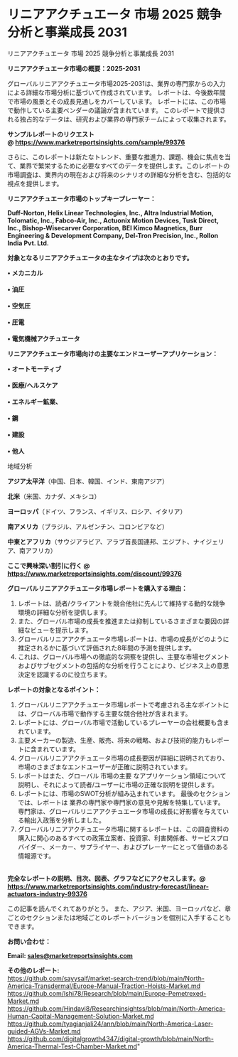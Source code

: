 # リニアアクチュエータ 市場 2025 競争分析と事業成長 2031
 リニアアクチュエータ 市場 2025 競争分析と事業成長 2031

<strong><b>リニアアクチュエータ市場の概要：2025-2031</b></strong>

グローバルリニアアクチュエータ市場2025-2031は、業界の専門家からの入力による詳細な市場分析に基づいて作成されています。 レポートは、今後数年間で市場の風景とその成長見通しをカバーしています。 レポートには、この市場で動作している主要ベンダーの議論が含まれています。 このレポートで提供される独占的なデータは、研究および業界の専門家チームによって収集されます。

<strong>サンプルレポートのリクエスト @ <a href=https://www.marketreportsinsights.com/sample/99376>https://www.marketreportsinsights.com/sample/99376</a></strong>

さらに、このレポートは新たなトレンド、重要な推進力、課題、機会に焦点を当て、業界で繁栄するために必要なすべてのデータを提供します。このレポートの市場調査は、業界内の現在および将来のシナリオの詳細な分析を含む、包括的な視点を提供します。

<strong>リニアアクチュエータ市場のトップキープレーヤー：</strong>

<strong>Duff-Norton, Helix Linear Technologies, Inc., Altra Industrial Motion, Tolomatic, Inc., Fabco-Air, Inc., Actuonix Motion Devices, Tusk Direct, Inc., Bishop-Wisecarver Corporation, BEI Kimco Magnetics, Burr Engineering & Development Company, Del-Tron Precision, Inc., Rollon India Pvt. Ltd.</strong>

<strong><b>対象となるリニアアクチュエータの主なタイプは次のとおりです。</b></strong>

<strong>• メカニカル<br><br>• 油圧<br><br>• 空気圧<br><br>• 圧電<br><br>• 電気機械アクチュエータ</strong>

<strong><b>リニアアクチュエータ市場向けの主要なエンドユーザーアプリケーション：</b></strong>

<strong>• オートモーティブ<br><br>• 医療/ヘルスケア<br><br>• エネルギー鉱業、<br><br>• 鋼<br><br>• 建設<br><br>• 他人</strong>

 地域分析

<strong><b>アジア太平洋</b></strong>（中国、日本、韓国、インド、東南アジア）

<strong><b>北米</b></strong>（米国、カナダ、メキシコ）

<strong><b>ヨーロッパ</b></strong>（ドイツ、フランス、イギリス、ロシア、イタリア）

<strong><b>南アメリカ</b></strong>（ブラジル、アルゼンチン、コロンビアなど）

<strong><b>中東とアフリカ</b></strong>（サウジアラビア、アラブ首長国連邦、エジプト、ナイジェリア、南アフリカ）

<strong>ここで興味深い割引に行く @ <a href=https://www.marketreportsinsights.com/discount/99376>https://www.marketreportsinsights.com/discount/99376</a></strong>

<strong><b>グローバルリニアアクチュエータ市場レポートを購入する理由：</b></strong>
<ol>
  <li>レポートは、読者/クライアントを競合他社に先んじて維持する動的な競争環境の詳細な分析を提供します。</li>
  <li>また、グローバル市場の成長を推進または抑制しているさまざまな要因の詳細なビューを提示します。</li>
  <li>グローバルリニアアクチュエータ市場レポートは、市場の成長がどのように推定されるかに基づいて評価された8年間の予測を提供します。</li>
  <li>これは、グローバル市場への徹底的な洞察を提供し、主要な市場セグメントおよびサブセグメントの包括的な分析を行うことにより、ビジネス上の意思決定を認識するのに役立ちます。</li>
</ol>
<strong><b>レポートの対象となるポイント：</b></strong>
<ol>
  <li>グローバルリニアアクチュエータ市場レポートで考慮される主なポイントには、グローバル市場で動作する主要な競合他社が含まれます。</li>
  <li>レポートには、グローバル市場で活動しているプレーヤーの会社概要も含まれています。</li>
  <li>主要メーカーの製造、生産、販売、将来の戦略、および技術的能力もレポートに含まれています。</li>
  <li>グローバルリニアアクチュエータ市場の成長要因が詳細に説明されており、市場のさまざまなエンドユーザーが正確に説明されています。</li>
  <li>レポートはまた、グローバル 市場の主要 なアプリケーション領域について説明し、それによって読者/ユーザーに市場の正確な説明を提供します。</li>
  <li>レポートには、市場のSWOT分析が組み込まれています。 最後のセクションでは、レポートは 業界の専門家や専門家の意見や見解を特集しています。 専門家は、グローバルリニアアクチュエータ市場の成長に好影響を与えている輸出入政策を分析しました。</li>
  <li>グローバルリニアアクチュエータ市場に関するレポートは、この調査資料の購入に関心のあるすべての政策立案者、投資家、利害関係者、サービスプロバイダー、メーカー、サプライヤー、およびプレーヤーにとって価値のある情報源です。</li>
</ol><br>
<strong>完全なレポートの説明、目次、図表、グラフなどにアクセスします。@ <a href=https://www.marketreportsinsights.com/industry-forecast/linear-actuators-industry-99376>https://www.marketreportsinsights.com/industry-forecast/linear-actuators-industry-99376</a></strong>

この記事を読んでくれてありがとう。 また、アジア、米国、ヨーロッパなど、章ごとのセクションまたは地域ごとのレポートバージョンを個別に入手することもできます。

<strong><b>お問い合わせ：</b></strong>

<strong>Email: </strong><a href=mailto:sales@marketreportsinsights.com><strong>sales@marketreportsinsights.com</strong></a>

<strong>その他のレポート:</strong>
<br>
<a href=https://github.com/sayysaif/market-search-trend/blob/main/North-America-Transdermal/Europe-Manual-Traction-Hoists-Market.md>https://github.com/sayysaif/market-search-trend/blob/main/North-America-Transdermal/Europe-Manual-Traction-Hoists-Market.md</a>
<br>
<a href=https://github.com/Ishi78/Research/blob/main/Europe-Pemetrexed-Market.md>https://github.com/Ishi78/Research/blob/main/Europe-Pemetrexed-Market.md</a>
<br>
<a href=https://github.com/Hindavi8/Researchinsightss/blob/main/North-America-Human-Capital-Management-Solution-Market.md>https://github.com/Hindavi8/Researchinsightss/blob/main/North-America-Human-Capital-Management-Solution-Market.md</a>
<br>
<a href=https://github.com/tyagianjali24/ann/blob/main/North-America-Laser-guided-AGVs-Market.md>https://github.com/tyagianjali24/ann/blob/main/North-America-Laser-guided-AGVs-Market.md</a>
<br>
<a href=https://github.com/digitalgrowth4347/digital-growth/blob/main/North-America-Thermal-Test-Chamber-Market.md>https://github.com/digitalgrowth4347/digital-growth/blob/main/North-America-Thermal-Test-Chamber-Market.md</a>"

